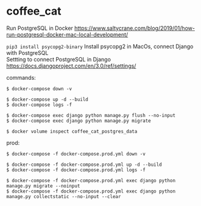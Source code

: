 # coffee_cat

Run PostgreSQL in Docker https://www.saltycrane.com/blog/2019/01/how-run-postgresql-docker-mac-local-development/


```pip3 install psycopg2-binary``` Install psycopg2 in MacOs, connect Django with PostgreSQL  
Settting to connect PostgreSQL in Django https://docs.djangoproject.com/en/3.0/ref/settings/

commands:  
```
$ docker-compose down -v

$ docker-compose up -d --build
$ docker-compose logs -f

$ docker-compose exec django python manage.py flush --no-input
$ docker-compose exec django python manage.py migrate

$ docker volume inspect coffee_cat_postgres_data
```
prod:
```
$ docker-compose -f docker-compose.prod.yml down -v

$ docker-compose -f docker-compose.prod.yml up -d --build
$ docker-compose -f docker-compose.prod.yml logs -f

$ docker-compose -f docker-compose.prod.yml exec django python manage.py migrate --noinput
$ docker-compose -f docker-compose.prod.yml exec django python manage.py collectstatic --no-input --clear
```